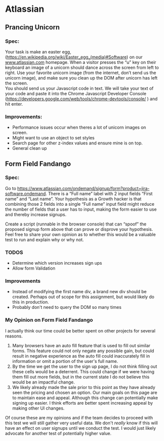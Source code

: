 # Atlassian

## Prancing Unicorn

### Spec:
Your task is make an easter egg, (https://en.wikipedia.org/wiki/Easter_egg_(media)#Software) on our www.atlassian.com homepage.  When a visitor presses the “u” key on their keyboard an image of a unicorn should dance across the screen from left to right.  Use your favorite unicorn image (from the internet, don’t send us the unicorn image), and make sure you clean up the DOM after unicorn has left the screen.  
You should send us your Javascript code in text.  We will take your text of your code and paste it into the Chrome Javascript Developer Console (https://developers.google.com/web/tools/chrome-devtools/console/ ) and hit enter.  

### Improvements:
  * Performance issues occur when theres a lot of unicorn images on screen.
  * Might want to use an object to set styles
  * Search page for other z-index values and ensure mine is on top.
  * General clean up

## Form Field Fandango

### Spec:
Go to https://www.atlassian.com/ondemand/signup/form?product=jira-software.ondemand. There is a “Full name” label with 2 input fields “First name” and “Last name”. Your hypothesis as a Growth hacker is that combining those 2 fields into a single “Full name” input field might reduce the number of fields that a user has to input, making the form easier to use and thereby increase signups.

Create a script (runnable in the browser console) that can “spoof” the proposed signup form above that can prove or disprove your hypothesis. Feel free to share your own opinion as to whether this would be a valuable test to run and explain why or why not.

### TODOS
  * Determine which version increases sign ups
  * Allow form Validation

### Improvements
  * Instead of modifying the first name div, a brand new div should be created. Perhaps out of scope for this assignment, but would likely do this in production.
  * Probably don't need to query the DOM so many times

### My Opinion on Form Field Fandango
  I actually think our time could be better spent on other projects for several reasons.
  1. Many browsers have an auto fill feature that is used to fill out similar forms. This feature could not only negate any possible gain, but could result in negative experience as the auto fill could inaccurately fill in information or omit a portion of the user's full name.
  2. By the time we get the user to the sign up page, I do not think filling out these cells would be a deterrent. This could change if we were having them fill out more fields, but in the current state I do not believe this would be an impactful change.
  3. We likely already made the sale prior to this point as they have already seen the pricing and chosen an option. Our main goals on this page are to maintain ease and appeal. Although this change can potentially make signing up easier. I think efforts are better spent increasing appeal by making other UI changes.

Of course these are my opinions and if the team decides to proceed with this test we will still gather very useful data. We don't *really* know if this will have an effect on user signups until we conduct the test. I  would just likely advocate for another test of potentially higher value.
